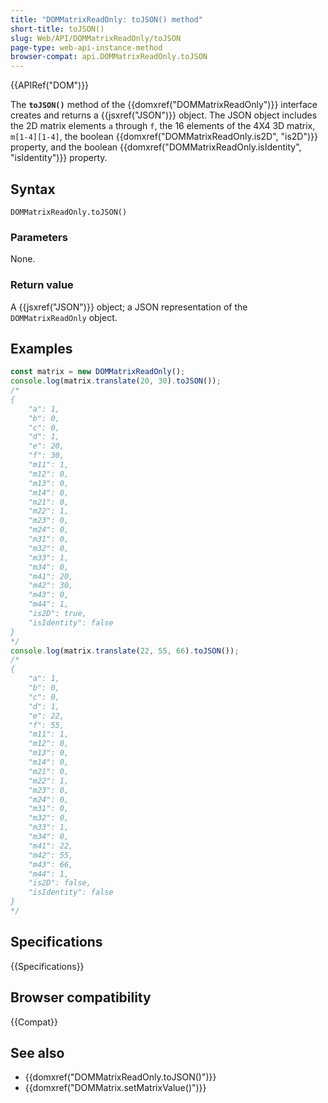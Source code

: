 ```yaml
---
title: "DOMMatrixReadOnly: toJSON() method"
short-title: toJSON()
slug: Web/API/DOMMatrixReadOnly/toJSON
page-type: web-api-instance-method
browser-compat: api.DOMMatrixReadOnly.toJSON
---
```


{{APIRef("DOM")}}

The **`toJSON()`** method of the {{domxref("DOMMatrixReadOnly")}} interface creates and returns a {{jsxref("JSON")}} object. The JSON object includes the 2D matrix elements `a` through `f`, the 16 elements of the 4X4 3D matrix, `m[1-4][1-4]`, the boolean {{domxref("DOMMatrixReadOnly.is2D", "is2D")}} property, and the boolean {{domxref("DOMMatrixReadOnly.isIdentity", "isIdentity")}} property.

## Syntax

```js-nolint
DOMMatrixReadOnly.toJSON()
```

### Parameters

None.

### Return value

A {{jsxref("JSON")}} object; a JSON representation of the `DOMMatrixReadOnly` object.

## Examples

```js
const matrix = new DOMMatrixReadOnly();
console.log(matrix.translate(20, 30).toJSON());
/*
{
    "a": 1,
    "b": 0,
    "c": 0,
    "d": 1,
    "e": 20,
    "f": 30,
    "m11": 1,
    "m12": 0,
    "m13": 0,
    "m14": 0,
    "m21": 0,
    "m22": 1,
    "m23": 0,
    "m24": 0,
    "m31": 0,
    "m32": 0,
    "m33": 1,
    "m34": 0,
    "m41": 20,
    "m42": 30,
    "m43": 0,
    "m44": 1,
    "is2D": true,
    "isIdentity": false
}
*/
console.log(matrix.translate(22, 55, 66).toJSON());
/*
{
    "a": 1,
    "b": 0,
    "c": 0,
    "d": 1,
    "e": 22,
    "f": 55,
    "m11": 1,
    "m12": 0,
    "m13": 0,
    "m14": 0,
    "m21": 0,
    "m22": 1,
    "m23": 0,
    "m24": 0,
    "m31": 0,
    "m32": 0,
    "m33": 1,
    "m34": 0,
    "m41": 22,
    "m42": 55,
    "m43": 66,
    "m44": 1,
    "is2D": false,
    "isIdentity": false
}
*/
```

## Specifications

{{Specifications}}

## Browser compatibility

{{Compat}}

## See also

- {{domxref("DOMMatrixReadOnly.toJSON()")}}
- {{domxref("DOMMatrix.setMatrixValue()")}}
